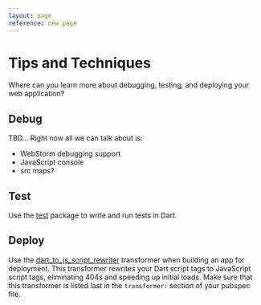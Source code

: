 ```yaml
---
layout: page
reference: new page
---
```


# Tips and Techniques

Where can you learn more about debugging, testing, and
deploying your web application?

## Debug

TBD...  Right now all we can talk about is:

* WebStorm debugging support
* JavaScript console
* src maps?

## Test

Use the [test](https://pub.dartlang.org/packages/test) package
to write and run tests in Dart.

## Deploy

Use the
[dart_to_js_script_rewriter](https://pub.dartlang.org/packages/dart_to_js_script_rewriter)
transformer when building an app for deployment.
This transformer rewrites your Dart script tags to JavaScript script tags,
eliminating 404s and speeding up initial loads.
Make sure that this transformer is listed last in the
`transformer:` section of your pubspec file.

